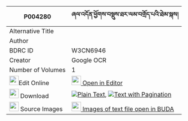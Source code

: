 |P004280|ཞལ་འདོན་ཕྱོགས་བསྡུས་ཐར་ལམ་བགྲོད་པའི་ཐེམ་སྐས། 
| --- | --- 
|Alternative Title |
|Author | 
|BDRC ID | W3CN6946
|Creator | Google OCR
|Number of Volumes| 1
|<img width="25" src="https://img.icons8.com/color/25/000000/edit-property.png">Edit Online| [<img width="25" src="https://avatars.githubusercontent.com/u/45091458?s=200&v=4"> Open in Editor](http://editor.openpecha.org/P004280)
|<img width="25" src="https://img.icons8.com/fluent/48/000000/download-2.png"/>  Download | [![](https://img.icons8.com/color/20/000000/txt.png)Plain Text](https://github.com/Openpecha/P004280/releases/download/v2/shyaldon_chokdu_tarlam_dropa_i_plain_P004280.zip), [![](https://img.icons8.com/color/20/000000/txt.png)Text with Pagination](https://github.com/Openpecha/P004280/releases/download/v2/shyaldon_chokdu_tarlam_dropa_i_pages_P004280.zip)
|<img width="25" src="https://img.icons8.com/plasticine/100/000000/pictures-folder.png"/>  Source Images | [<img width="25" src="https://library.bdrc.io/icons/BUDA-small.svg"> Images of text file open in BUDA](https://library.bdrc.io/show/bdr:W3CN6946)